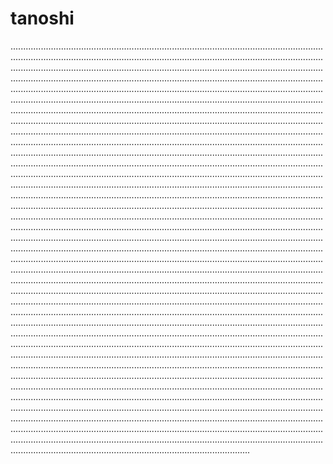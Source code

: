 # tanoshi

.......................................................................................................................................................................................................................................................................................................................................................................................................................................................................................................................................................................................................................................................................................................................................................................................................................................................................................................................................................................................................................................................................................................................................................................................................................................................................................................................................................................................................................................................................................................................................................................................................................................................................................................................................................................................................................................................................................................................................................................................................................................................................................................................................................................................................................................................................................................................................................................................................................................................................................................................................................................................................................................................................................................................................................................................................................................................................................................................................................................................................................................................................................................................................................................................................................................................................................................................................................................................................................................................................................................................................................................................................................................................................................................................................................................................................................................................................................................................................................................................................................................................................................................................................................................................................................................................................................................................................................................................................................................................................................................................................................................................................................................................................................................................................................................................................................................................................................................................................................................................................